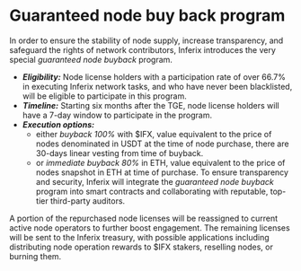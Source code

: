 # Guaranteed node buy back program

In order to ensure the stability of node supply, increase transparency, and safeguard the rights of network contributors, Inferix introduces the very special _guaranteed node buyback_ program.
 * _**Eligibility:**_ Node license holders with a participation rate of over $66.7\%$ in executing Inferix network tasks, and who have never been blacklisted, will be eligible to participate in this program.
 * _**Timeline:**_ Starting six months after the TGE, node license holders will have a 7-day window to participate in the program.
 * _**Execution options:**_
   * either _buyback 100\%_ with \$IFX, value equivalent to the price of nodes denominated in USDT at the time of node purchase, there are 30-days linear vesting from time of buyback.
   * or _immediate buyback 80\%_ in ETH, value equivalent to the price of nodes snapshot in ETH at time of purchase. To ensure transparency and security, Inferix will integrate the _guaranteed node buyback_ program into smart contracts and collaborating with reputable, top-tier third-party auditors.

A portion of the repurchased node licenses will be reassigned to current active node operators to further boost engagement. The remaining licenses will be sent to the Inferix treasury, with possible applications including distributing node operation rewards to \$IFX stakers, reselling nodes, or burning them.